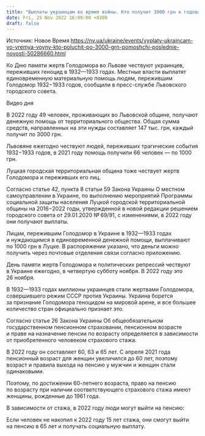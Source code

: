 ```yaml
---
title: "Выплаты украинцам во время войны. Кто получит 3000 грн к годовщине Голодомора"
date: Fri, 25 Nov 2022 16:09:00 +0200
draft: false
---
```

Источник: Новое Время https://nv.ua/ukraine/events/vyplaty-ukraincam-vo-vremya-voyny-kto-poluchit-po-3000-grn-pomoshchi-poslednie-novosti-50286660.html


Ко Дню памяти жертв Голодомора во Львове чествуют украинцев, переживших геноцид в 1932—1933 годах. Местные власти выплатят единовременную материальную помощь людям, пережившим Голодомор 1932−1933 годов, сообщили в пресс-службе Львовского городского совета.

 Видео дня   

В 2022 году 49 человек, проживающих во Львовской общине, получают денежную помощь от территориального общества. Общая сумма средств, направленных на эти нужды составляет 147 тыс. грн, каждый получит по 3000 грн.

Львовяне ежегодно чествуют людей, переживших трагические события 1932−1933 годов, в 2021 году помощь получили 66 человек — по 1000 грн.

Луцкая городская территориальная община тоже чествует жертв Голодомора и переживших его лиц.

Согласно статье 42, пункта 8 статьи 59 Закона Украины О местном самоуправлении в Украине, по выполнению мероприятий Программы социальной защиты населения Луцкой городской территориальной общины на 2016−2022 годы, утвержденной в новой редакции решением городского совета от 29.01.2020 № 69/91, с изменениями, в 2022 году они получают выплаты.

Лицам, пережившим Голодомор в Украине в 1932—1933 годах и нуждающимся в единовременной денежной помощи, выплачивают по 1000 грн в Луцке. В распоряжении указано, что деньги можно получить через почтовые отделения связи согласно приложению.

День памяти жертв Голодомора и политических репрессий чествуют в Украине ежегодно, в четвертую субботу ноября. В 2022 году это 26 ноября.

В 1932—1933 годах миллионы украинцев стали жертвами Голодомора, совершившего режим СССР против Украины. Украина борется за признание Голодомора геноцидом на мировой арене, и все большее количество стран официально признает это.

 Согласно статье 26 Закона Украины Об общеобязательном государственном пенсионном страховании, пенсионном возрасте и праве на назначение пенсии по возрасту определяется в зависимости от приобретенного человеком страхового стажа.

В 2022 году он составляет 60, 63 и 65 лет. С апреля 2021 года пенсионный возраст для женщин увеличился до 60 лет, поэтому возраст и правила выхода на пенсию у мужчин и женщин стали одинаковыми.

Поэтому, по достижении 60-летнего возраста, право на пенсию по возрасту при наличии соответствующего страхового стажа имеют женщины, рожденные до 1961 года.

 В зависимости от стажа, в 2022 году люди могут выйти на пенсию:

Если человек не накопил к 2022 году 15 лет стажа, они смогут выйти на пенсию в 65 лет и получать социальную выплату.
